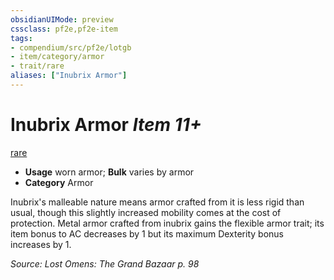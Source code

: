 ```yaml
---
obsidianUIMode: preview
cssclass: pf2e,pf2e-item
tags:
- compendium/src/pf2e/lotgb
- item/category/armor
- trait/rare
aliases: ["Inubrix Armor"]
---
```

# Inubrix Armor *Item 11+*  
[rare](/rules/traits/rare.md)  

- **Usage** worn armor; **Bulk** varies by armor
- **Category** Armor

Inubrix's malleable nature means armor crafted from it is less rigid than usual, though this slightly increased mobility comes at the cost of protection. Metal armor crafted from inubrix gains the flexible armor trait; its item bonus to AC decreases by 1 but its maximum Dexterity bonus increases by 1.

*Source: Lost Omens: The Grand Bazaar p. 98*